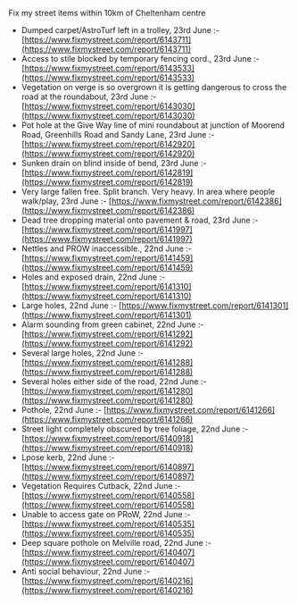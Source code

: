 Fix my street items within 10km of Cheltenham centre

<!-- fix_marker starts -->

- Dumped carpet/AstroTurf left in a trolley, 23rd June :- [https://www.fixmystreet.com/report/6143711](https://www.fixmystreet.com/report/6143711)
- Access to stile blocked by temporary fencing cord., 23rd June :- [https://www.fixmystreet.com/report/6143533](https://www.fixmystreet.com/report/6143533)
- Vegetation on verge is so overgrown it is getting dangerous to cross the road at the roundabout, 23rd June :- [https://www.fixmystreet.com/report/6143030](https://www.fixmystreet.com/report/6143030)
- Pot hole at the Give Way line of mini roundabout at junction of Moorend Road, Greenhills Road and Sandy Lane, 23rd June :- [https://www.fixmystreet.com/report/6142920](https://www.fixmystreet.com/report/6142920)
- Sunken drain on blind inside of bend, 23rd June :- [https://www.fixmystreet.com/report/6142819](https://www.fixmystreet.com/report/6142819)
- Very large fallen free. Split branch. Very heavy. In area where people walk/play, 23rd June :- [https://www.fixmystreet.com/report/6142386](https://www.fixmystreet.com/report/6142386)
- Dead tree dropping material onto pavement & road, 23rd June :- [https://www.fixmystreet.com/report/6141997](https://www.fixmystreet.com/report/6141997)
- Nettles and PROW inaccessible., 22nd June :- [https://www.fixmystreet.com/report/6141459](https://www.fixmystreet.com/report/6141459)
- Holes and exposed drain, 22nd June :- [https://www.fixmystreet.com/report/6141310](https://www.fixmystreet.com/report/6141310)
- Large holes, 22nd June :- [https://www.fixmystreet.com/report/6141301](https://www.fixmystreet.com/report/6141301)
- Alarm sounding from green cabinet, 22nd June :- [https://www.fixmystreet.com/report/6141292](https://www.fixmystreet.com/report/6141292)
- Several large holes, 22nd June :- [https://www.fixmystreet.com/report/6141288](https://www.fixmystreet.com/report/6141288)
- Several holes either side of the road, 22nd June :- [https://www.fixmystreet.com/report/6141280](https://www.fixmystreet.com/report/6141280)
- Pothole, 22nd June :- [https://www.fixmystreet.com/report/6141266](https://www.fixmystreet.com/report/6141266)
- Street light completely obscured by tree foliage, 22nd June :- [https://www.fixmystreet.com/report/6140918](https://www.fixmystreet.com/report/6140918)
- Lpose kerb, 22nd June :- [https://www.fixmystreet.com/report/6140897](https://www.fixmystreet.com/report/6140897)
- Vegetation Requires Cutback, 22nd June :- [https://www.fixmystreet.com/report/6140558](https://www.fixmystreet.com/report/6140558)
- Unable to access gate on PRoW, 22nd June :- [https://www.fixmystreet.com/report/6140535](https://www.fixmystreet.com/report/6140535)
- Deep square pothole on Melville road, 22nd June :- [https://www.fixmystreet.com/report/6140407](https://www.fixmystreet.com/report/6140407)
- Anti social behaviour, 22nd June :- [https://www.fixmystreet.com/report/6140216](https://www.fixmystreet.com/report/6140216)

<!-- fix_marker ends -->